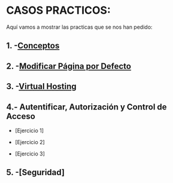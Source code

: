 # CASOS PRACTICOS:

Aquí vamos a mostrar las practicas que se nos han pedido:

## 1. -[Conceptos](https://github.com/Juanrdls/NGINX/blob/main/Conceptos.md)

## 2. -[Modificar Página por Defecto](https://github.com/Juanrdls/NGINX/blob/main/Modificar.md)

## 3. -[Virtual Hosting](https://github.com/Juanrdls/NGINX/blob/main/VirtualHosting.md)

## 4.- Autentificar, Autorización y Control de Acceso
* [Ejercicio 1]

* [Ejercicio 2]

* [Ejercicio 3]

## 5. -[Seguridad]
